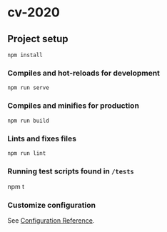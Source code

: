 # cv-2020

## Project setup
```
npm install
```

### Compiles and hot-reloads for development
```
npm run serve
```

### Compiles and minifies for production
```
npm run build
```

### Lints and fixes files
```
npm run lint
```

### Running test scripts found in `/tests`
npm t

### Customize configuration
See [Configuration Reference](https://cli.vuejs.org/config/).
